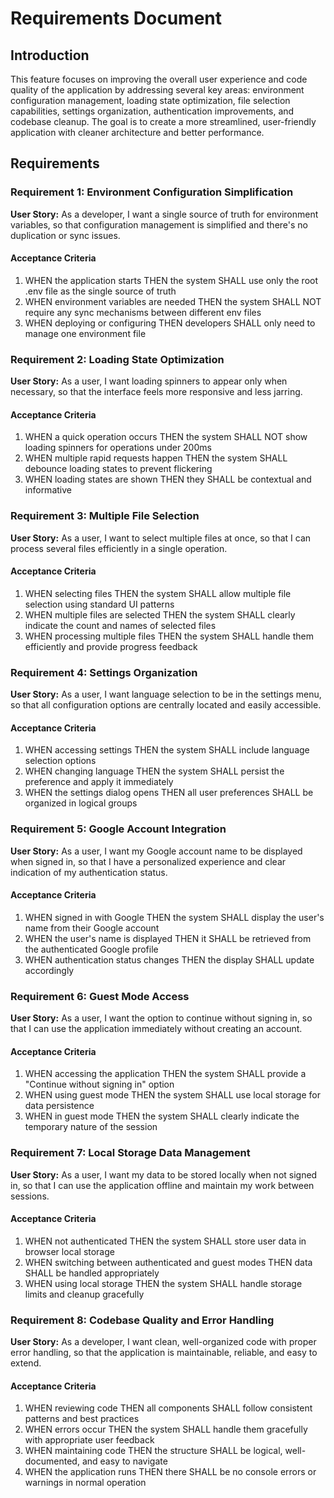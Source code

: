 # Requirements Document

## Introduction

This feature focuses on improving the overall user experience and code quality of the application by addressing several key areas: environment configuration management, loading state optimization, file selection capabilities, settings organization, authentication improvements, and codebase cleanup. The goal is to create a more streamlined, user-friendly application with cleaner architecture and better performance.

## Requirements

### Requirement 1: Environment Configuration Simplification

**User Story:** As a developer, I want a single source of truth for environment variables, so that configuration management is simplified and there's no duplication or sync issues.

#### Acceptance Criteria

1. WHEN the application starts THEN the system SHALL use only the root .env file as the single source of truth
2. WHEN environment variables are needed THEN the system SHALL NOT require any sync mechanisms between different env files
3. WHEN deploying or configuring THEN developers SHALL only need to manage one environment file

### Requirement 2: Loading State Optimization

**User Story:** As a user, I want loading spinners to appear only when necessary, so that the interface feels more responsive and less jarring.

#### Acceptance Criteria

1. WHEN a quick operation occurs THEN the system SHALL NOT show loading spinners for operations under 200ms
2. WHEN multiple rapid requests happen THEN the system SHALL debounce loading states to prevent flickering
3. WHEN loading states are shown THEN they SHALL be contextual and informative

### Requirement 3: Multiple File Selection

**User Story:** As a user, I want to select multiple files at once, so that I can process several files efficiently in a single operation.

#### Acceptance Criteria

1. WHEN selecting files THEN the system SHALL allow multiple file selection using standard UI patterns
2. WHEN multiple files are selected THEN the system SHALL clearly indicate the count and names of selected files
3. WHEN processing multiple files THEN the system SHALL handle them efficiently and provide progress feedback

### Requirement 4: Settings Organization

**User Story:** As a user, I want language selection to be in the settings menu, so that all configuration options are centrally located and easily accessible.

#### Acceptance Criteria

1. WHEN accessing settings THEN the system SHALL include language selection options
2. WHEN changing language THEN the system SHALL persist the preference and apply it immediately
3. WHEN the settings dialog opens THEN all user preferences SHALL be organized in logical groups

### Requirement 5: Google Account Integration

**User Story:** As a user, I want my Google account name to be displayed when signed in, so that I have a personalized experience and clear indication of my authentication status.

#### Acceptance Criteria

1. WHEN signed in with Google THEN the system SHALL display the user's name from their Google account
2. WHEN the user's name is displayed THEN it SHALL be retrieved from the authenticated Google profile
3. WHEN authentication status changes THEN the display SHALL update accordingly

### Requirement 6: Guest Mode Access

**User Story:** As a user, I want the option to continue without signing in, so that I can use the application immediately without creating an account.

#### Acceptance Criteria

1. WHEN accessing the application THEN the system SHALL provide a "Continue without signing in" option
2. WHEN using guest mode THEN the system SHALL use local storage for data persistence
3. WHEN in guest mode THEN the system SHALL clearly indicate the temporary nature of the session

### Requirement 7: Local Storage Data Management

**User Story:** As a user, I want my data to be stored locally when not signed in, so that I can use the application offline and maintain my work between sessions.

#### Acceptance Criteria

1. WHEN not authenticated THEN the system SHALL store user data in browser local storage
2. WHEN switching between authenticated and guest modes THEN data SHALL be handled appropriately
3. WHEN using local storage THEN the system SHALL handle storage limits and cleanup gracefully

### Requirement 8: Codebase Quality and Error Handling

**User Story:** As a developer, I want clean, well-organized code with proper error handling, so that the application is maintainable, reliable, and easy to extend.

#### Acceptance Criteria

1. WHEN reviewing code THEN all components SHALL follow consistent patterns and best practices
2. WHEN errors occur THEN the system SHALL handle them gracefully with appropriate user feedback
3. WHEN maintaining code THEN the structure SHALL be logical, well-documented, and easy to navigate
4. WHEN the application runs THEN there SHALL be no console errors or warnings in normal operation